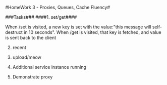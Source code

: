 #HomeWork 3 - Proxies, Queues, Cache Fluency#

###Tasks###
####1. set/get####

When /set is visited, a new key is set with the value:"this message will self-destruct in 10 seconds".
When /get is visited, that key is fetched, and value is sent back to the client

2. recent

3. upload/meow

4. Additional service instance running

5. Demonstrate proxy

